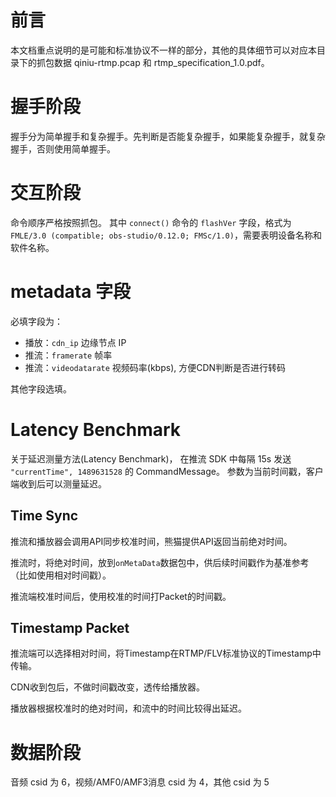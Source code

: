 # 前言
本文档重点说明的是可能和标准协议不一样的部分，其他的具体细节可以对应本目录下的抓包数据 qiniu-rtmp.pcap 和 rtmp_specification_1.0.pdf。
# 握手阶段
握手分为简单握手和复杂握手。先判断是否能复杂握手，如果能复杂握手，就复杂握手，否则使用简单握手。
# 交互阶段
命令顺序严格按照抓包。
其中 `connect()` 命令的 `flashVer` 字段，格式为 `FMLE/3.0 (compatible; obs-studio/0.12.0; FMSc/1.0)`，需要表明设备名称和软件名称。
# metadata 字段
必填字段为：
 - 播放：`cdn_ip` 边缘节点 IP
 - 推流：`framerate` 帧率
 - 推流：`videodatarate` 视频码率(kbps), 方便CDN判断是否进行转码
 
其他字段选填。

# Latency Benchmark 

关于延迟测量方法(Latency Benchmark)，
在推流 SDK 中每隔 15s 发送 `"currentTime", 1489631528` 的 CommandMessage。
参数为当前时间戳，客户端收到后可以测量延迟。

## Time Sync

推流和播放器会调用API同步校准时间，熊猫提供API返回当前绝对时间。

推流时，将绝对时间，放到`onMetaData`数据包中，供后续时间戳作为基准参考（比如使用相对时间戳）。

推流端校准时间后，使用校准的时间打Packet的时间戳。

## Timestamp Packet

推流端可以选择相对时间，将Timestamp在RTMP/FLV标准协议的Timestamp中传输。

CDN收到包后，不做时间戳改变，透传给播放器。

播放器根据校准时的绝对时间，和流中的时间比较得出延迟。

# 数据阶段
音频 csid 为 6，视频/AMF0/AMF3消息 csid 为 4，其他 csid 为 5
